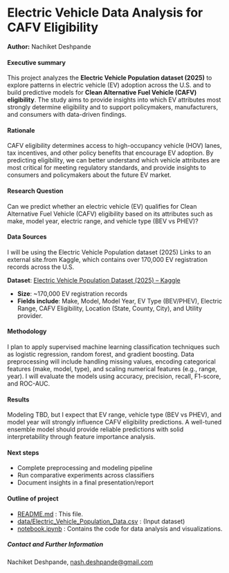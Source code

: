 # Electric Vehicle Data Analysis for CAFV Eligibility

**Author:** Nachiket Deshpande 

#### Executive summary
This project analyzes the **Electric Vehicle Population dataset (2025)** to explore patterns in electric vehicle (EV) adoption across the U.S. and to build predictive models for **Clean Alternative Fuel Vehicle (CAFV) eligibility**. The study aims to provide insights into which EV attributes most strongly determine eligibility and to support policymakers, manufacturers, and consumers with data-driven findings.  

#### Rationale
CAFV eligibility determines access to high-occupancy vehicle (HOV) lanes, tax incentives, and other policy benefits that encourage EV adoption. By predicting eligibility, we can better understand which vehicle attributes are most critical for meeting regulatory standards, and provide insights to consumers and policymakers about the future EV market.

#### Research Question
Can we predict whether an electric vehicle (EV) qualifies for Clean Alternative Fuel Vehicle (CAFV) eligibility based on its attributes such as make, model year, electric range, and vehicle type (BEV vs PHEV)?

#### Data Sources
I will be using the Electric Vehicle Population dataset (2025) Links to an external site.from Kaggle, which contains over 170,000 EV registration records across the U.S.

**Dataset**: [Electric Vehicle Population Dataset (2025) – Kaggle](https://www.kaggle.com/datasets/yanghu583/electric-vehicle-population-data-2025)  
- **Size**: ~170,000 EV registration records  
- **Fields include**: Make, Model, Model Year, EV Type (BEV/PHEV), Electric Range, CAFV Eligibility, Location (State, County, City), and Utility provider.  


#### Methodology
I plan to apply supervised machine learning classification techniques such as logistic regression, random forest, and gradient boosting. Data preprocessing will include handling missing values, encoding categorical features (make, model, type), and scaling numerical features (e.g., range, year). I will evaluate the models using accuracy, precision, recall, F1-score, and ROC-AUC.

#### Results
Modeling TBD, but I expect that EV range, vehicle type (BEV vs PHEV), and model year will strongly influence CAFV eligibility predictions. A well-tuned ensemble model should provide reliable predictions with solid interpretability through feature importance analysis.

#### Next steps
- Complete preprocessing and modeling pipeline  
- Run comparative experiments across classifiers  
- Document insights in a final presentation/report 

#### Outline of project
*   [README.md](https://github.com/nashdeshpande/berkeley-ai-ml/edit/main/capstone-project/README.md) : This file.
*   [data/Electric_Vehicle_Population_Data.csv](https://github.com/nashdeshpande/berkeley-ai-ml/blob/main/capstone-project/data/Electric_Vehicle_Population_Data.csv) : (Input dataset)
*   [notebook.ipynb](https://github.com/nashdeshpande/berkeley-ai-ml/blob/main/capstone-project/notebook.ipynb) : Contains the code for data analysis and visualizations. 

##### Contact and Further Information
Nachiket Deshpande, nash.deshpande@gmail.com
